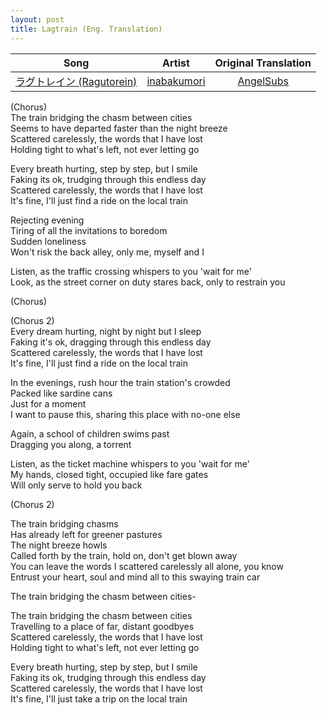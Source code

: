 ```yaml
---
layout: post
title: Lagtrain (Eng. Translation)
---
```


| Song | Artist | Original Translation |
| :--: | :----: | :------------------: |
| [ラグトレイン (Ragutorein)](https://www.youtube.com/watch?v=UnIhRpIT7nc) | [inabakumori](https://www.youtube.com/channel/UCNElM45JypxqAR73RoUQ10g) | [AngelSubs](https://vocaloidlyrics.fandom.com/wiki/%E3%83%A9%E3%82%B0%E3%83%88%E3%83%AC%E3%82%A4%E3%83%B3_(Lag_Train)) |

(Chorus)\
The train bridging the chasm between cities\
Seems to have departed faster than the night breeze\
Scattered carelessly, the words that I have lost\
Holding tight to what's left, not ever letting go

Every breath hurting, step by step, but I smile\
Faking its ok, trudging through this endless day\
Scattered carelessly, the words that I have lost\
It's fine, I'll just find a ride on the local train

Rejecting evening\
Tiring of all the invitations to boredom\
Sudden loneliness\
Won't risk the back alley, only me, myself and I

Listen, as the traffic crossing whispers to you 'wait for me'\
Look, as the street corner on duty stares back, only to restrain you

(Chorus)

(Chorus 2)\
Every dream hurting, night by night but I sleep\
Faking it's ok, dragging through this endless day\
Scattered carelessly, the words that I have lost\
It's fine, I'll just find a ride on the local train

In the evenings, rush hour the train station's crowded\
Packed like sardine cans\
Just for a moment\
I want to pause this, sharing this place with no-one else

Again, a school of children swims past\
Dragging you along, a torrent

Listen, as the ticket machine whispers to you 'wait for me'\
My hands, closed tight, occupied like fare gates\
Will only serve to hold you back

(Chorus 2)

The train bridging chasms\
Has already left for greener pastures\
The night breeze howls\
Called forth by the train, hold on, don't get blown away\
You can leave the words I scattered carelessly all alone, you know\
Entrust your heart, soul and mind all to this swaying train car

The train bridging the chasm between cities-

The train bridging the chasm between cities\
Travelling to a place of far, distant goodbyes\
Scattered carelessly, the words that I have lost\
Holding tight to what's left, not ever letting go

Every breath hurting, step by step, but I smile\
Faking its ok, trudging through this endless day\
Scattered carelessly, the words that I have lost\
It's fine, I'll just take a trip on the local train
